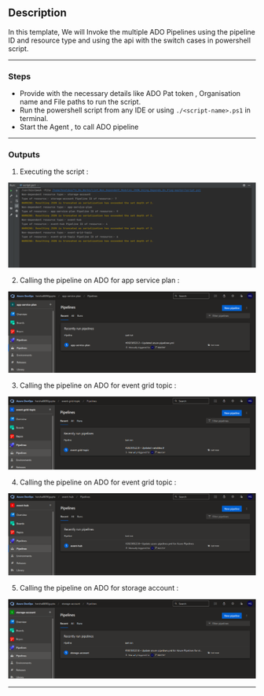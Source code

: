## Description

In this template, We will Invoke the multiple ADO Pipelines using the pipeline ID and resource type and using the api with the switch cases in powershell script.

---

### Steps
* Provide with the necessary details like ADO Pat token , Organisation name and File paths to run the script.
* Run the powershell script from any IDE or using `./<script-name>.ps1` in terminal.
* Start the Agent , to call ADO pipeline 

---

### Outputs

1. Executing the script :

![all-pipelines-run.png](assets/all-pipelines-run.png)

2. Calling the pipeline on ADO for app service plan :

![app-service-plan-1.png](assets/app-service-plan-1.png)

3. Calling the pipeline on ADO for event grid topic :

![event-grid-topic-1.png](assets/event-grid-topic-1.png)

4. Calling the pipeline on ADO for event grid topic :

![event-hub-1.png](assets/event-hub-1.png)

5. Calling the pipeline on ADO for storage account :

![storage-account-1.png](assets/storage-account-1.png)

---
